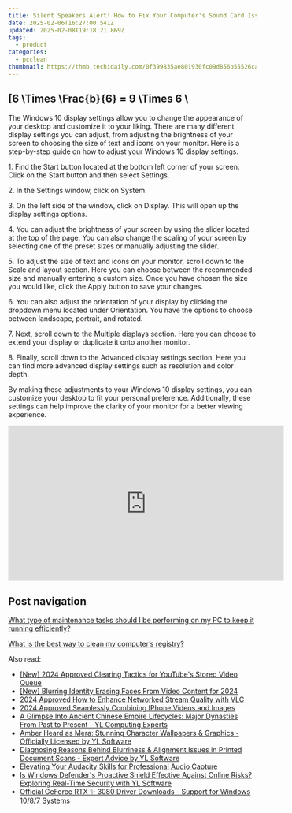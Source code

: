 ```yaml
---
title: Silent Speakers Alert! How to Fix Your Computer's Sound Card Issues with YL Solutions
date: 2025-02-06T16:27:00.541Z
updated: 2025-02-08T19:18:21.869Z
tags:
  - product
categories:
  - pcclean
thumbnail: https://thmb.techidaily.com/0f399835ae801930fc09d856b55526ca68007b6aa28f7cfc8442056063114a14.jpg
---
```


## \[6 \Times \Frac{b}{6} = 9 \Times 6 \

The Windows 10 display settings allow you to change the appearance of your desktop and customize it to your liking. There are many different display settings you can adjust, from adjusting the brightness of your screen to choosing the size of text and icons on your monitor. Here is a step-by-step guide on how to adjust your Windows 10 display settings. 

1\. Find the Start button located at the bottom left corner of your screen. Click on the Start button and then select Settings.

2\. In the Settings window, click on System.

3\. On the left side of the window, click on Display. This will open up the display settings options. 

4\. You can adjust the brightness of your screen by using the slider located at the top of the page. You can also change the scaling of your screen by selecting one of the preset sizes or manually adjusting the slider.

5\. To adjust the size of text and icons on your monitor, scroll down to the Scale and layout section. Here you can choose between the recommended size and manually entering a custom size. Once you have chosen the size you would like, click the Apply button to save your changes.

6\. You can also adjust the orientation of your display by clicking the dropdown menu located under Orientation. You have the options to choose between landscape, portrait, and rotated.

7\. Next, scroll down to the Multiple displays section. Here you can choose to extend your display or duplicate it onto another monitor.

8\. Finally, scroll down to the Advanced display settings section. Here you can find more advanced display settings such as resolution and color depth. 

By making these adjustments to your Windows 10 display settings, you can customize your desktop to fit your personal preference. Additionally, these settings can help improve the clarity of your monitor for a better viewing experience.

<!-- affiliate ads begin -->
<iframe width="560" height="315" src="https://www.youtube.com/embed/-0Ww1YIIUe4?si=cQ-Gkh9UCJABuPZU" title="YouTube video player" frameborder="0" allow="accelerometer; autoplay; clipboard-write; encrypted-media; gyroscope; picture-in-picture; web-share" referrerpolicy="strict-origin-when-cross-origin" allowfullscreen></iframe>
<!-- affiliate ads end -->

## Post navigation

[What type of maintenance tasks should I be performing on my PC to keep it running efficiently?](https://tools.techidaily.com/pcclean/products/)

[What is the best way to clean my computer’s registry?](https://tools.techidaily.com/pcclean/products/)

<ins class="adsbygoogle"
     style="display:block"
     data-ad-format="autorelaxed"
     data-ad-client="ca-pub-7571918770474297"
     data-ad-slot="1223367746"></ins>

<ins class="adsbygoogle"
     style="display:block"
     data-ad-client="ca-pub-7571918770474297"
     data-ad-slot="8358498916"
     data-ad-format="auto"
     data-full-width-responsive="true"></ins>

<span class="atpl-alsoreadstyle">Also read:</span>
<div><ul>
<li><a href="https://facebook-record-videos.techidaily.com/new-2024-approved-clearing-tactics-for-youtubes-stored-video-queue/"><u>[New] 2024 Approved Clearing Tactics for YouTube's Stored Video Queue</u></a></li>
<li><a href="https://facebook-video-share.techidaily.com/new-blurring-identity-erasing-faces-from-video-content-for-2024/"><u>[New] Blurring Identity Erasing Faces From Video Content for 2024</u></a></li>
<li><a href="https://vp-tips.techidaily.com/2024-approved-how-to-enhance-networked-stream-quality-with-vlc/"><u>2024 Approved How to Enhance Networked Stream Quality with VLC</u></a></li>
<li><a href="https://extra-guidance.techidaily.com/2024-approved-seamlessly-combining-iphone-videos-and-images/"><u>2024 Approved Seamlessly Combining IPhone Videos and Images</u></a></li>
<li><a href="https://win-hot.techidaily.com/a-glimpse-into-ancient-chinese-empire-lifecycles-major-dynasties-from-past-to-present-yl-computing-experts/"><u>A Glimpse Into Ancient Chinese Empire Lifecycles: Major Dynasties From Past to Present - YL Computing Experts</u></a></li>
<li><a href="https://win-hot.techidaily.com/amber-heard-as-mera-stunning-character-wallpapers-and-graphics-officially-licensed-by-yl-software/"><u>Amber Heard as Mera: Stunning Character Wallpapers & Graphics - Officially Licensed by YL Software</u></a></li>
<li><a href="https://win-hot.techidaily.com/diagnosing-reasons-behind-blurriness-and-alignment-issues-in-printed-document-scans-expert-advice-by-yl-software/"><u>Diagnosing Reasons Behind Blurriness & Alignment Issues in Printed Document Scans - Expert Advice by YL Software</u></a></li>
<li><a href="https://extra-resources.techidaily.com/elevating-your-audacity-skills-for-professional-audio-capture/"><u>Elevating Your Audacity Skills for Professional Audio Capture</u></a></li>
<li><a href="https://win-hot.techidaily.com/is-windows-defenders-proactive-shield-effective-against-online-risks-exploring-real-time-security-with-yl-software/"><u>Is Windows Defender's Proactive Shield Effective Against Online Risks? Exploring Real-Time Security with YL Software</u></a></li>
<li><a href="https://hardware-updates.techidaily.com/official-geforce-rtx-3080-driver-downloads-support-for-windows-1087-systems/"><u>Official GeForce RTX ✨ 3080 Driver Downloads - Support for Windows 10/8/7 Systems</u></a></li>
</ul></div>

